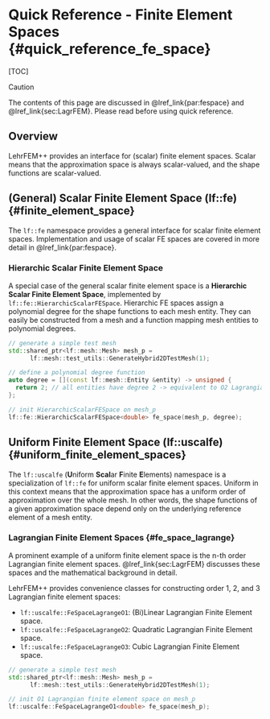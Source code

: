 # Quick Reference - Finite Element Spaces {#quick_reference_fe_space}

[TOC]

> [!caution]
> The contents of this page are discussed in @lref_link{par:fespace} and @lref_link{sec:LagrFEM}. Please read before using quick reference.

## Overview

LehrFEM++ provides an interface for (scalar) finite element spaces. Scalar means that the approximation space is always scalar-valued, and the shape functions are scalar-valued.

## (General) Scalar Finite Element Space (lf::fe) {#finite_element_space}

The `lf::fe` namespace provides a general interface for scalar finite element spaces. Implementation and usage of scalar FE spaces are covered in more detail in @lref_link{par:fespace}.

### Hierarchic Scalar Finite Element Space

A special case of the general scalar finite element space is a **Hierarchic Scalar Finite Element Space**, implemented by `lf::fe::HierarchicScalarFESpace`. Hierarchic FE spaces assign a polynomial degree for the shape functions to each mesh entity. They can easily be constructed from a mesh and a function mapping mesh entities to polynomial degrees.

```cpp
// generate a simple test mesh
std::shared_ptr<lf::mesh::Mesh> mesh_p =
      lf::mesh::test_utils::GenerateHybrid2DTestMesh(1);

// define a polynomial degree function
auto degree = [](const lf::mesh::Entity &entity) -> unsigned {
  return 2; // all entities have degree 2 -> equivalent to O2 Lagrangian FESpace
};

// init HierarchicScalarFESpace on mesh_p
lf::fe::HierarchicScalarFESpace<double> fe_space(mesh_p, degree);
```

## Uniform Finite Element Space (lf::uscalfe) {#uniform_finite_element_spaces}

The `lf::uscalfe` (<strong>U</strong>niform <strong>Scal</strong>ar <strong>F</strong>inite <strong>E</strong>lements) namespace is a specialization of `lf::fe` for uniform scalar finite element spaces. Uniform in this context means that the approximation space has a uniform order of approximation over the whole mesh. In other words, the shape functions of a given approximation space depend only on the underlying reference element of a mesh entity.

### Lagrangian Finite Element Spaces {#fe_space_lagrange}

A prominent example of a uniform finite element space is the n-th order Lagrangian finite element spaces. @lref_link{sec:LagrFEM} discusses these spaces and the mathematical background in detail.

LehrFEM++ provides convenience classes for constructing order 1, 2, and 3 Lagrangian finite element spaces:

- `lf::uscalfe::FeSpaceLagrangeO1`: (Bi)Linear Lagrangian Finite Element space.
- `lf::uscalfe::FeSpaceLagrangeO2`: Quadratic Lagrangian Finite Element space.
- `lf::uscalfe::FeSpaceLagrangeO3`: Cubic Lagrangian Finite Element space.

```cpp
// generate a simple test mesh
std::shared_ptr<lf::mesh::Mesh> mesh_p =
      lf::mesh::test_utils::GenerateHybrid2DTestMesh(1);

// init O1 Lagrangian finite element space on mesh_p
lf::uscalfe::FeSpaceLagrangeO1<double> fe_space(mesh_p);
```